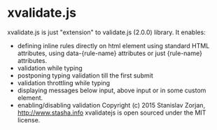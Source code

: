# xvalidate.js
 xvalidate.js is just "extension" to validate.js (2.0.0) library.
 It enables:
 - defining inline rules directly on html element using standard HTML attributes,
   using data-{rule-name} attributes or just {rule-name} attributes.
 - validation while typing
 - postponing typing validation till the first submit
 - validation throttling while typing
 - displaying messages below input, above input or in some custom element.
 - enabling/disabling validation
 Copyright (c) 2015 Stanislav Zorjan, http://www.stasha.info
 xvalidatejs is open sourced under the MIT license.
